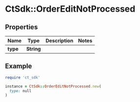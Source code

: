 # CtSdk::OrderEditNotProcessed

## Properties

| Name | Type | Description | Notes |
| ---- | ---- | ----------- | ----- |
| **type** | **String** |  |  |

## Example

```ruby
require 'ct_sdk'

instance = CtSdk::OrderEditNotProcessed.new(
  type: null
)
```

